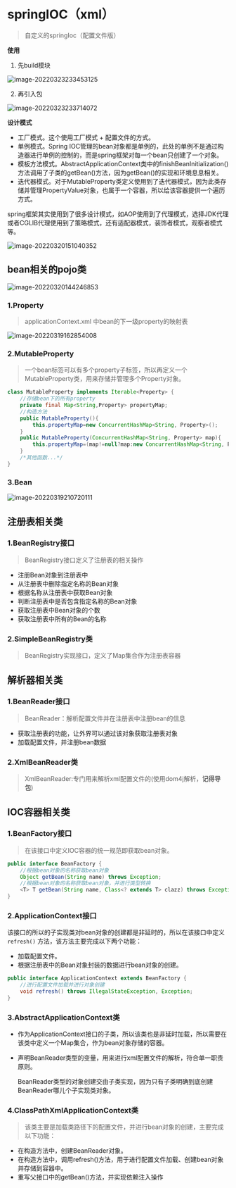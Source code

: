 # springIOC（xml）

> 自定义的springIoc（配置文件版）

**使用**

1. 先build模块

![image-20220323233453125](https://user-images.githubusercontent.com/91119649/159738873-2bce6111-f318-4a10-8b31-6cf87ad5e05e.png)

2. 再引入包

![image-20220323233714072](https://user-images.githubusercontent.com/91119649/159738931-90b11e1d-d6cf-4f11-8936-d7cbb8227b26.png)



**设计模式**

* 工厂模式。这个使用工厂模式 + 配置文件的方式。
* 单例模式。Spring IOC管理的bean对象都是单例的，此处的单例不是通过构造器进行单例的控制的，而是spring框架对每一个bean只创建了一个对象。
* 模板方法模式。AbstractApplicationContext类中的finishBeanInitialization()方法调用了子类的getBean()方法，因为getBean()的实现和环境息息相关。
* 迭代器模式。对于MutableProperty类定义使用到了迭代器模式，因为此类存储并管理PropertyValue对象，也属于一个容器，所以给该容器提供一个遍历方式。

spring框架其实使用到了很多设计模式，如AOP使用到了代理模式，选择JDK代理或者CGLIB代理使用到了策略模式，还有适配器模式，装饰者模式，观察者模式等。

![image-20220320151040352](https://user-images.githubusercontent.com/91119649/159739013-82beb9f2-4ef1-40f7-84fd-4010b4d5888f.png)

## bean相关的pojo类

![image-20220320144246853](https://user-images.githubusercontent.com/91119649/159739153-d388ecda-6334-431e-b2a9-378b22aab5f4.png)

### 1.Property

> applicationContext.xml 中bean的下一级property的映射表

![image-20220319162854008](https://user-images.githubusercontent.com/91119649/159739690-dde88391-45c8-46d4-935b-1edae3720eab.png)


### 2.MutableProperty

> 一个bean标签可以有多个property子标签，所以再定义一个MutableProperty类，用来存储并管理多个Property对象。

```java
class MutableProperty implements Iterable<Property> {
    //存储bean下的所有property
    private final Map<String,Property> propertyMap;
    //构造方法
    public MutableProperty(){
        this.propertyMap=new ConcurrentHashMap<String, Property>();
    }
    public MutableProperty(ConcurrentHashMap<String, Property> map){
        this.propertyMap=(map!=null?map:new ConcurrentHashMap<String, Property>());
    }
    /*其他函数...*/
}
```

### 3.Bean 

![image-20220319210720111](https://user-images.githubusercontent.com/91119649/159739221-95e53284-374b-4f22-a75a-f1eaa2d1c62c.png)

## 注册表相关类

### 1.BeanRegistry接口

> BeanRegistry接口定义了注册表的相关操作

* 注册Bean对象到注册表中
* 从注册表中删除指定名称的Bean对象
* 根据名称从注册表中获取Bean对象
* 判断注册表中是否包含指定名称的Bean对象
* 获取注册表中Bean对象的个数
* 获取注册表中所有的Bean的名称

### 2.SimpleBeanRegistry类

> BeanRegistry实现接口，定义了Map集合作为注册表容器



## 解析器相关类

### 1.BeanReader接口

> BeanReader：解析配置文件并在注册表中注册bean的信息

* 获取注册表的功能，让外界可以通过该对象获取注册表对象
* 加载配置文件，并注册bean数据

### 2.XmlBeanReader类

> XmlBeanReader:专门用来解析xml配置文件的(使用dom4j解析，**记得导包**)



## IOC容器相关类

### 1.BeanFactory接口

> 在该接口中定义IOC容器的统一规范即获取bean对象。

```java
public interface BeanFactory {
	//根据bean对象的名称获取bean对象
    Object getBean(String name) throws Exception;
	//根据bean对象的名称获取bean对象，并进行类型转换
    <T> T getBean(String name, Class<? extends T> clazz) throws Exception;
}
```

###  2.ApplicationContext接口

该接口的所以的子实现类对bean对象的创建都是非延时的，所以在该接口中定义 `refresh()` 方法，该方法主要完成以下两个功能：

* 加载配置文件。
* 根据注册表中的Bean对象封装的数据进行bean对象的创建。

```java
public interface ApplicationContext extends BeanFactory {
	//进行配置文件加载并进行对象创建
    void refresh() throws IllegalStateException, Exception;
}
```

### 3.AbstractApplicationContext类

* 作为ApplicationContext接口的子类，所以该类也是非延时加载，所以需要在该类中定义一个Map集合，作为bean对象存储的容器。

* 声明BeanReader类型的变量，用来进行xml配置文件的解析，符合单一职责原则。

  BeanReader类型的对象创建交由子类实现，因为只有子类明确到底创建BeanReader哪儿个子实现类对象。

### 4.ClassPathXmlApplicationContext类

> 该类主要是加载类路径下的配置文件，并进行bean对象的创建，主要完成以下功能：

* 在构造方法中，创建BeanReader对象。
* 在构造方法中，调用refresh()方法，用于进行配置文件加载、创建bean对象并存储到容器中。
* 重写父接口中的getBean()方法，并实现依赖注入操作

